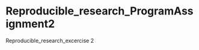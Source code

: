 Reproducible_research_ProgramAssignment2
========================================

Reproducible_research_excercise 2
